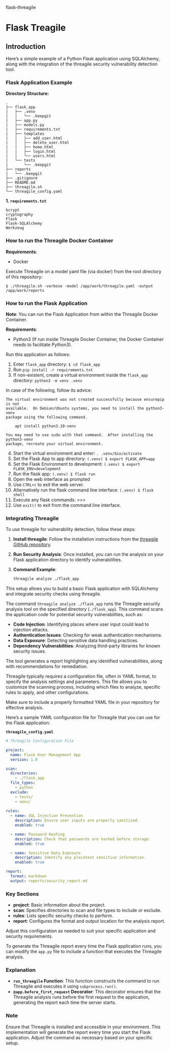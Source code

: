 flask-threagile
# Flask Treagile

## Introduction

Here’s a simple example of a Python Flask application using SQLAlchemy, along with the integration of the threagile security vulnerability detection tool.

### Flask Application Example

**Directory Structure:**
```
.
├── flask_app
|   ├── .venv
|   |   └── .keepgit
|   ├── app.py
|   ├── models.py
|   ├── requirements.txt
|   ├── templates
|   |   ├── add_user.html
|   |   ├── delete_user.html
|   |   ├── home.html
|   |   ├── login.html
|   |   └── users.html
|   └── tests
|       └── .keepgit
├── reports
|   └── .keepgit
├── .gitignore
├── README.md
├── threagile.sh
└── threagile_config.yaml
```

**1. `requirements.txt`**
```plaintext
bcrypt
cryptography
Flask
Flask-SQLAlchemy
Werkzeug
```

### How to run the Threagile Docker Container

**Requirements**:

- Docker

Execute Threagile on a model yaml file (via docker) from the root directory of this repository: 

```
$ ./threagile.sh -verbose -model /app/work/threagile.yaml -output /app/work/reports
```

### How to run the Flask Application

**Note**: You can run the Flask Application from within the Threagile Docker Container.

**Requirements**:
- Python3 (If run inside Threagile Docker Container, the Docker Container needs to facilitate Python3).

Run this application as follows:

1) Enter ```flask_app``` directory: ```$ cd flask_app```
2) Run ```pip install -r requirements.txt```
3) If non-existent, create a virtual environment inside the ```flask_app``` directory: ```python3 -m venv .venv```

In case of the following, follow its advice:

```
The virtual environment was not created successfully because ensurepip is not
available.  On Debian/Ubuntu systems, you need to install the python3-venv
package using the following command.

    apt install python3.10-venv

You may need to use sudo with that command.  After installing the python3-venv
package, recreate your virtual environment.
```

4) Start the virtual environment and enter: ```. .venv/bin/activate```
5) Set the Flask App to app directory: ```(.venv) $ export FLASK_APP=app```
6) Set the Flask Environment to development: ```(.venv) $ export FLASK_ENV=development```
7) Run the flask app: ```(.venv) $ flask run```
8) Open the web interface as prompted
9) Use ```CTRL+c``` to exit the web server.
10) Alternatively run the flask command line interface: ```(.venv) $ flask shell```
11) Execute any flask commands: >>>
12) Use ```exit()``` to exit from the command line interface.

### Integrating Threagile

To use threagile for vulnerability detection, follow these steps:

1. **Install threagile**: 
   Follow the installation instructions from the [threagile GitHub repository](https://github.com/threagile/threagile).

2. **Run Security Analysis**:
   Once installed, you can run the analysis on your Flask application directory to identify vulnerabilities.

3. **Command Example**:
   ```bash
   threagile analyze ./flask_app
   ```

This setup allows you to build a basic Flask application with SQLAlchemy and integrate security checks using threagile.

The command `threagile analyze ./flask_app` runs the Threagile security analysis tool on the specified directory (`./flask_app`). This command scans the application code for potential security vulnerabilities, such as:

- **Code Injection**: Identifying places where user input could lead to injection attacks.
- **Authentication Issues**: Checking for weak authentication mechanisms.
- **Data Exposure**: Detecting sensitive data handling practices.
- **Dependency Vulnerabilities**: Analyzing third-party libraries for known security issues.

The tool generates a report highlighting any identified vulnerabilities, along with recommendations for remediation.

Threagile typically requires a configuration file, often in YAML format, to specify the analysis settings and parameters. This file allows you to customize the scanning process, including which files to analyze, specific rules to apply, and other configurations. 

Make sure to include a properly formatted YAML file in your repository for effective analysis.

Here’s a sample YAML configuration file for Threagile that you can use for the Flask application:

**`threagile_config.yaml`**

```yaml
# Threagile Configuration File

project:
  name: Flask User Management App
  version: 1.0

scan:
  directories:
    - ./flask_app
  file_types:
    - python
  exclude:
    - tests/
    - venv/
  
rules:
  - name: SQL Injection Prevention
    description: Ensure user inputs are properly sanitized.
    enabled: true

  - name: Password Hashing
    description: Check that passwords are hashed before storage.
    enabled: true

  - name: Sensitive Data Exposure
    description: Identify any plaintext sensitive information.
    enabled: true

report:
  format: markdown
  output: reports/security_report.md
```

### Key Sections
- **project**: Basic information about the project.
- **scan**: Specifies directories to scan and file types to include or exclude.
- **rules**: Lists specific security checks to perform.
- **report**: Configures the format and output location for the analysis report.

Adjust this configuration as needed to suit your specific application and security requirements.

To generate the Threagile report every time the Flask application runs, you can modify the `app.py` file to include a function that executes the Threagile analysis. 

### Explanation
- **`run_threagile` Function**: This function constructs the command to run Threagile and executes it using `subprocess.run()`.
- **`@app.before_first_request` Decorator**: This decorator ensures that the Threagile analysis runs before the first request to the application, generating the report each time the server starts.

### Note
Ensure that Threagile is installed and accessible in your environment. This implementation will generate the report every time you start the Flask application. Adjust the command as necessary based on your specific setup.
